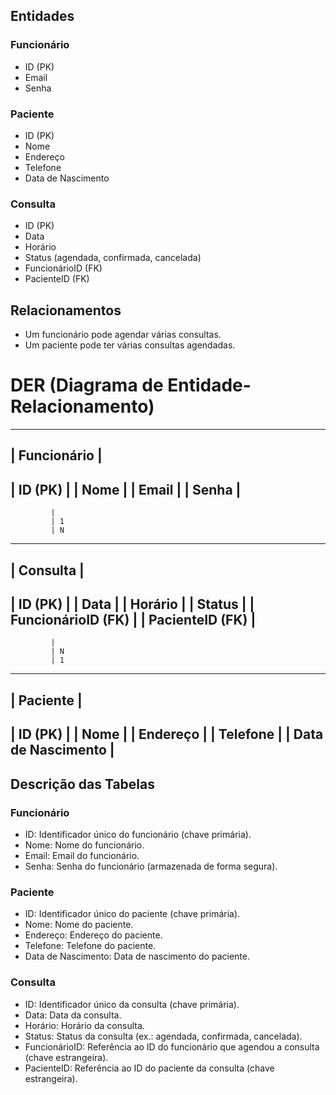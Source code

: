 ## Entidades

### Funcionário

- ID (PK)
- Email
- Senha

### Paciente

- ID (PK)
- Nome
- Endereço
- Telefone
- Data de Nascimento

### Consulta

- ID (PK)
- Data
- Horário
- Status (agendada, confirmada, cancelada)
- FuncionárioID (FK)
- PacienteID (FK)

## Relacionamentos

- Um funcionário pode agendar várias consultas.
- Um paciente pode ter várias consultas agendadas.

# DER (Diagrama de Entidade-Relacionamento)

--------------------------------
|          Funcionário         |
--------------------------------
| ID (PK)                      |
| Nome                         |
| Email                        |
| Senha                        |
--------------------------------
             |
             | 1
             | N
--------------------------------
|           Consulta           |
--------------------------------
| ID (PK)                      |
| Data                         |
| Horário                      |
| Status                       |
| FuncionárioID (FK)           |
| PacienteID (FK)              |
--------------------------------
             |
             | N
             | 1
--------------------------------
|           Paciente           |
--------------------------------
| ID (PK)                      |
| Nome                         |
| Endereço                     |
| Telefone                     |
| Data de Nascimento           |
--------------------------------

## Descrição das Tabelas

### Funcionário

- ID: Identificador único do funcionário (chave primária).
- Nome: Nome do funcionário.
- Email: Email do funcionário.
- Senha: Senha do funcionário (armazenada de forma segura).

### Paciente

- ID: Identificador único do paciente (chave primária).
- Nome: Nome do paciente.
- Endereço: Endereço do paciente.
- Telefone: Telefone do paciente.
- Data de Nascimento: Data de nascimento do paciente.

### Consulta

- ID: Identificador único da consulta (chave primária).
- Data: Data da consulta.
- Horário: Horário da consulta.
- Status: Status da consulta (ex.: agendada, confirmada, cancelada).
- FuncionárioID: Referência ao ID do funcionário que agendou a consulta (chave estrangeira).
- PacienteID: Referência ao ID do paciente da consulta (chave estrangeira).